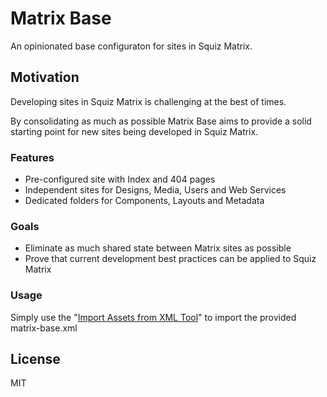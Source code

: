 # Matrix Base

An opinionated base configuraton for sites in Squiz Matrix.

## Motivation

Developing sites in Squiz Matrix is challenging at the best of times.

By consolidating as much as possible Matrix Base aims to provide a solid starting
point for new sites being developed in Squiz Matrix.

### Features

 - Pre-configured site with Index and 404 pages
 - Independent sites for Designs, Media, Users and Web Services
 - Dedicated folders for Components, Layouts and Metadata

### Goals

 - Eliminate as much shared state between Matrix sites as possible
 - Prove that current development best practices can be applied to Squiz Matrix

### Usage

Simply use the "[Import Assets from XML Tool]" to import the provided matrix-base.xml

## License

MIT

[Import Assets from XML Tool]: http://manuals.matrix.squizsuite.net/tools/chapters/import-assets-from-xml-tool
